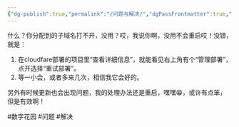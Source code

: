 ```yaml
---
{"dg-publish":true,"permalink":"/问题与解决/","dgPassFrontmatter":true,"noteIcon":""}
---
```



什么？你分配到的子域名打不开，没用？哎，我说你啊，没用不会重启哎！没错，就是：
1. 在cloudfare部署的项目里“查看详细信息”，就能看见右上角有个“管理部署”，点开选择“重试部署”。
2. 等一小会，或者多来几次，相信我它会好的。

另外有时候更新也会出现问题，我的处理办法还是重启，嘿嘿😁，或许有点笨，但是有效啊！

#数字花园 #问题 #解决